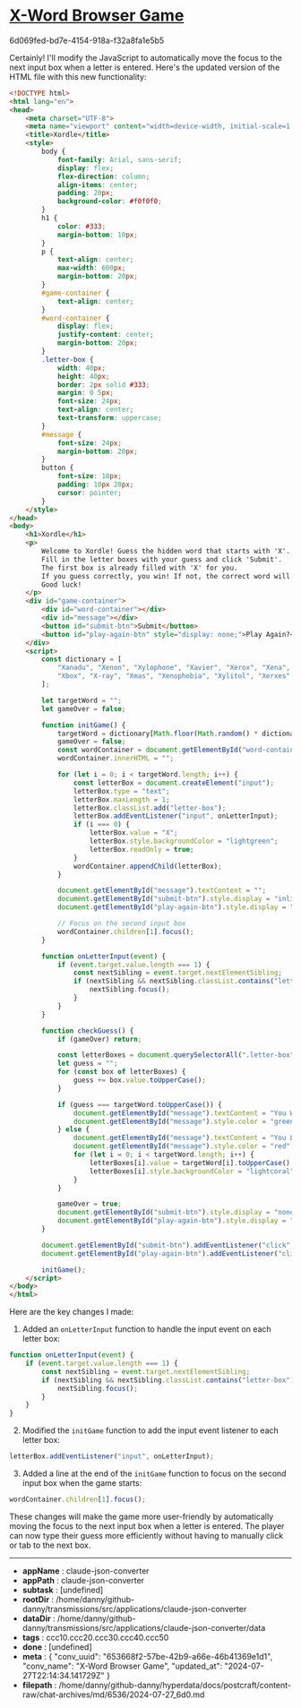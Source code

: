 # [X-Word Browser Game](https://claude.ai/chat/653668f2-57be-42b9-a66e-46b41369e1d1)

6d069fed-bd7e-4154-918a-f32a8fa1e5b5

 Certainly! I'll modify the JavaScript to automatically move the focus to the next input box when a letter is entered. Here's the updated version of the HTML file with this new functionality:

```html
<!DOCTYPE html>
<html lang="en">
<head>
    <meta charset="UTF-8">
    <meta name="viewport" content="width=device-width, initial-scale=1.0">
    <title>Xordle</title>
    <style>
        body {
            font-family: Arial, sans-serif;
            display: flex;
            flex-direction: column;
            align-items: center;
            padding: 20px;
            background-color: #f0f0f0;
        }
        h1 {
            color: #333;
            margin-bottom: 10px;
        }
        p {
            text-align: center;
            max-width: 600px;
            margin-bottom: 20px;
        }
        #game-container {
            text-align: center;
        }
        #word-container {
            display: flex;
            justify-content: center;
            margin-bottom: 20px;
        }
        .letter-box {
            width: 40px;
            height: 40px;
            border: 2px solid #333;
            margin: 0 5px;
            font-size: 24px;
            text-align: center;
            text-transform: uppercase;
        }
        #message {
            font-size: 24px;
            margin-bottom: 20px;
        }
        button {
            font-size: 18px;
            padding: 10px 20px;
            cursor: pointer;
        }
    </style>
</head>
<body>
    <h1>Xordle</h1>
    <p>
        Welcome to Xordle! Guess the hidden word that starts with 'X'. 
        Fill in the letter boxes with your guess and click 'Submit'. 
        The first box is already filled with 'X' for you. 
        If you guess correctly, you win! If not, the correct word will be revealed. 
        Good luck!
    </p>
    <div id="game-container">
        <div id="word-container"></div>
        <div id="message"></div>
        <button id="submit-btn">Submit</button>
        <button id="play-again-btn" style="display: none;">Play Again?</button>
    </div>
    <script>
        const dictionary = [
            "Xanadu", "Xenon", "Xylophone", "Xavier", "Xerox", "Xena",
            "Xbox", "X-ray", "Xmas", "Xenophobia", "Xylitol", "Xerxes"
        ];

        let targetWord = "";
        let gameOver = false;

        function initGame() {
            targetWord = dictionary[Math.floor(Math.random() * dictionary.length)];
            gameOver = false;
            const wordContainer = document.getElementById("word-container");
            wordContainer.innerHTML = "";

            for (let i = 0; i < targetWord.length; i++) {
                const letterBox = document.createElement("input");
                letterBox.type = "text";
                letterBox.maxLength = 1;
                letterBox.classList.add("letter-box");
                letterBox.addEventListener("input", onLetterInput);
                if (i === 0) {
                    letterBox.value = "X";
                    letterBox.style.backgroundColor = "lightgreen";
                    letterBox.readOnly = true;
                }
                wordContainer.appendChild(letterBox);
            }

            document.getElementById("message").textContent = "";
            document.getElementById("submit-btn").style.display = "inline-block";
            document.getElementById("play-again-btn").style.display = "none";

            // Focus on the second input box
            wordContainer.children[1].focus();
        }

        function onLetterInput(event) {
            if (event.target.value.length === 1) {
                const nextSibling = event.target.nextElementSibling;
                if (nextSibling && nextSibling.classList.contains("letter-box")) {
                    nextSibling.focus();
                }
            }
        }

        function checkGuess() {
            if (gameOver) return;

            const letterBoxes = document.querySelectorAll(".letter-box");
            let guess = "";
            for (const box of letterBoxes) {
                guess += box.value.toUpperCase();
            }

            if (guess === targetWord.toUpperCase()) {
                document.getElementById("message").textContent = "You Win!";
                document.getElementById("message").style.color = "green";
            } else {
                document.getElementById("message").textContent = "You Lose!";
                document.getElementById("message").style.color = "red";
                for (let i = 0; i < targetWord.length; i++) {
                    letterBoxes[i].value = targetWord[i].toUpperCase();
                    letterBoxes[i].style.backgroundColor = "lightcoral";
                }
            }

            gameOver = true;
            document.getElementById("submit-btn").style.display = "none";
            document.getElementById("play-again-btn").style.display = "inline-block";
        }

        document.getElementById("submit-btn").addEventListener("click", checkGuess);
        document.getElementById("play-again-btn").addEventListener("click", initGame);

        initGame();
    </script>
</body>
</html>
```

Here are the key changes I made:

1. Added an `onLetterInput` function to handle the input event on each letter box:

```javascript
function onLetterInput(event) {
    if (event.target.value.length === 1) {
        const nextSibling = event.target.nextElementSibling;
        if (nextSibling && nextSibling.classList.contains("letter-box")) {
            nextSibling.focus();
        }
    }
}
```

2. Modified the `initGame` function to add the input event listener to each letter box:

```javascript
letterBox.addEventListener("input", onLetterInput);
```

3. Added a line at the end of the `initGame` function to focus on the second input box when the game starts:

```javascript
wordContainer.children[1].focus();
```

These changes will make the game more user-friendly by automatically moving the focus to the next input box when a letter is entered. The player can now type their guess more efficiently without having to manually click or tab to the next box.

---

* **appName** : claude-json-converter
* **appPath** : claude-json-converter
* **subtask** : [undefined]
* **rootDir** : /home/danny/github-danny/transmissions/src/applications/claude-json-converter
* **dataDir** : /home/danny/github-danny/transmissions/src/applications/claude-json-converter/data
* **tags** : ccc10.ccc20.ccc30.ccc40.ccc50
* **done** : [undefined]
* **meta** : {
  "conv_uuid": "653668f2-57be-42b9-a66e-46b41369e1d1",
  "conv_name": "X-Word Browser Game",
  "updated_at": "2024-07-27T22:14:34.141729Z"
}
* **filepath** : /home/danny/github-danny/hyperdata/docs/postcraft/content-raw/chat-archives/md/6536/2024-07-27_6d0.md